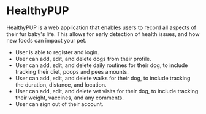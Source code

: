# HealthyPUP

HealthyPUP is a web application that enables users to record all aspects of their fur baby's life. This allows for early detection of health issues, and how new foods can impact your pet.
- User is able to register and login. 
- User can add, edit, and delete dogs from their profile.
- User can add, edit, and delete daily routines for their dog, to include tracking their diet, poops and pees amounts. 
- User can add, edit, and delete walks for their dog, to include tracking the duration, distance, and location. 
- User can add, edit, and delete vet visits for their dog, to include tracking their weight, vaccines, and any comments. 
- User can sign out of their account.


